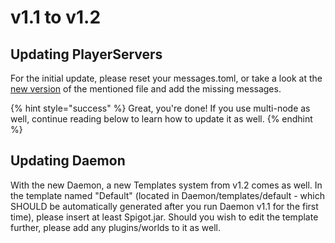 # v1.1 to v1.2

## Updating PlayerServers

For the initial update, please reset your messages.toml, or take a look at the [new version](https://gitlab.com/OpenSource02/playerservers/-/blob/master/messages.toml) of the mentioned file and add the missing messages.

{% hint style="success" %}
Great, you're done! If you use multi-node as well, continue reading below to learn how to update it as well.
{% endhint %}

## Updating Daemon

With the new Daemon, a new Templates system from v1.2 comes as well. In the template named "Default" (located in Daemon/templates/default - which SHOULD be automatically generated after you run Daemon v1.1 for the first time), please insert at least Spigot.jar. Should you wish to edit the template further, please add any plugins/worlds to it as well.

